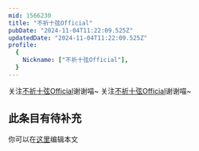 ```yaml
---
mid: 1566230
title: "不祈十弦Official"
pubDate: "2024-11-04T11:22:09.525Z"
updatedDate: "2024-11-04T11:22:09.525Z"
profile:
  {
    Nickname: ["不祈十弦Official"],
  }
---
```


关注[不祈十弦Official](https://space.bilibili.com/1566230)谢谢喵~ 关注[不祈十弦Official](https://space.bilibili.com/1566230)谢谢喵~

## 此条目有待补充
你可以在[这里](https://github.com/Yuhanawa/VTuber.ICU-Content/edit/master/v/不祈十弦Official/index.md)编辑本文
